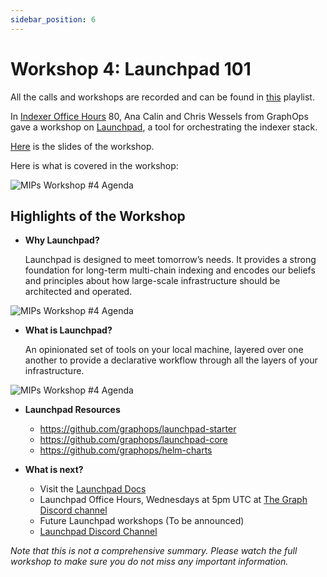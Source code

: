 ```yaml
---
sidebar_position: 6
---
```


# Workshop 4: Launchpad 101

All the calls and workshops are recorded and can be found in [this](https://www.youtube.com/playlist?list=PLTqyKgxaGF3SvYpAaIFAj9Gr-Rp0l7gUa) playlist. 

In [Indexer Office Hours](https://www.youtube.com/channel/UCQ7G_cCufIVUdUUUf-jdoVA) 80, Ana Calin and Chris Wessels from GraphOps gave a workshop on [Launchpad](https://www.youtube.com/watch?v=v82mKAq46K8&list=PLTqyKgxaGF3SvYpAaIFAj9Gr-Rp0l7gUa&index=6), a tool for orchestrating the indexer stack.


[Here](https://docs.google.com/presentation/u/1/d/1Pd0RuH8Hwq3Y62fMycM6Z6yW4uYsOWNlGBTZmIh9dTE/edit?usp=sharing) is the slides of the workshop. 

Here is what is covered in the workshop: 

![MIPs Workshop #4 Agenda](/img/workshops/mips-workshop4-agenda.png)
## Highlights of the Workshop

- **Why Launchpad?**

    Launchpad is designed to meet tomorrow’s needs. It provides a strong foundation for long-term multi-chain indexing and encodes our beliefs and principles about how large-scale infrastructure should be architected and operated.

![MIPs Workshop #4 Agenda](/img/workshops/mips-workshop4-why-launchpad.png)
       
- **What is Launchpad?**

    An opinionated set of tools on your local machine, layered over one
    another to provide a declarative workflow through all the layers of your infrastructure.
    
![MIPs Workshop #4 Agenda](/img/workshops/mips-workshop4-what-launchpad.png)

- **Launchpad Resources**
    - https://github.com/graphops/launchpad-starter
    - https://github.com/graphops/launchpad-core
    - https://github.com/graphops/helm-charts

- **What is next?**
    - Visit the [Launchpad Docs](https://docs.graphops.xyz/)
    - Launchpad Office Hours, Wednesdays at 5pm UTC at [The Graph Discord channel](https://discord.gg/jcSZGwC3Pw) 
    - Future Launchpad workshops (To be announced)
    - [Launchpad Discord Channel](https://discord.com/channels/438038660412342282/1029379955307585568)


*Note that this is not a comprehensive summary. Please watch the full workshop to make sure you do not miss any important information.*